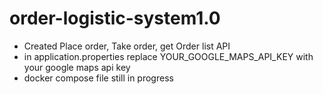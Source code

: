 # order-logistic-system1.0
- Created Place order, Take order, get Order list API
- in application.properties replace YOUR_GOOGLE_MAPS_API_KEY with your google maps api key
- docker compose file still in progress
